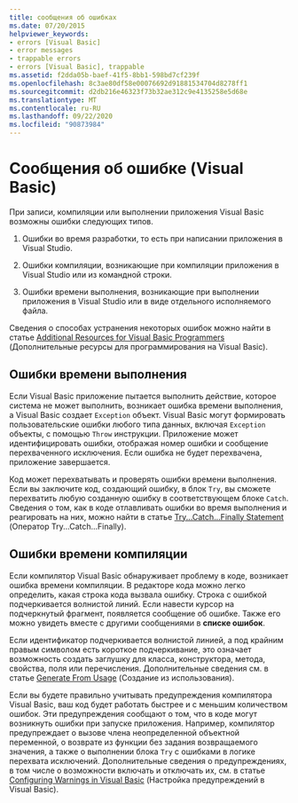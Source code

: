 ```yaml
---
title: сообщения об ошибках
ms.date: 07/20/2015
helpviewer_keywords:
- errors [Visual Basic]
- error messages
- trappable errors
- errors [Visual Basic], trappable
ms.assetid: f2dda05b-baef-41f5-8bb1-598bd7cf239f
ms.openlocfilehash: 8c3ae80df58e00076692d91881534704d8278ff1
ms.sourcegitcommit: d2db216e46323f73b32ae312c9e4135258e5d68e
ms.translationtype: MT
ms.contentlocale: ru-RU
ms.lasthandoff: 09/22/2020
ms.locfileid: "90873984"
---
```

# <a name="error-messages-visual-basic"></a>Сообщения об ошибке (Visual Basic)

При записи, компиляции или выполнении приложения Visual Basic возможны ошибки следующих типов.  
  
1. Ошибки во время разработки, то есть при написании приложения в Visual Studio.  
  
2. Ошибки компиляции, возникающие при компиляции приложения в Visual Studio или из командной строки.  
  
3. Ошибки времени выполнения, возникающие при выполнении приложения в Visual Studio или в виде отдельного исполняемого файла.  
  
 Сведения о способах устранения некоторых ошибок можно найти в статье [Additional Resources for Visual Basic Programmers](../../getting-started/additional-resources.md) (Дополнительные ресурсы для программирования на Visual Basic).  
  
## <a name="run-time-errors"></a>Ошибки времени выполнения  

 Если Visual Basic приложение пытается выполнить действие, которое система не может выполнить, возникает ошибка времени выполнения, а Visual Basic создает `Exception` объект. Visual Basic могут формировать пользовательские ошибки любого типа данных, включая `Exception` объекты, с помощью `Throw` инструкции. Приложение может идентифицировать ошибки, отображая номер ошибки и сообщение перехваченного исключения. Если ошибка не будет перехвачена, приложение завершается.  
  
 Код может перехватывать и проверять ошибки времени выполнения. Если вы заключите код, создающий ошибку, в блок `Try`, вы сможете перехватить любую созданную ошибку в соответствующем блоке `Catch`. Сведения о том, как в коде отлавливать ошибки во время выполнения и реагировать на них, можно найти в статье [Try...Catch...Finally Statement](../statements/try-catch-finally-statement.md) (Оператор Try...Catch...Finally).  
  
## <a name="compile-time-errors"></a>Ошибки времени компиляции  

 Если компилятор Visual Basic обнаруживает проблему в коде, возникает ошибка времени компиляции. В редакторе кода можно легко определить, какая строка кода вызвала ошибку. Строка с ошибкой подчеркивается волнистой линий. Если навести курсор на подчеркнутый фрагмент, появляется сообщение об ошибке. Также его можно увидеть вместе с другими сообщениями в **списке ошибок**.  
  
 Если идентификатор подчеркивается волнистой линией, а под крайним правым символом есть короткое подчеркивание, это означает возможность создать заглушку для класса, конструктора, метода, свойства, поля или перечисления. Дополнительные сведения см. в статье [Generate From Usage](/visualstudio/ide/visual-csharp-intellisense#generate-from-usage) (Создание из использования).
  
 Если вы будете правильно учитывать предупреждения компилятора Visual Basic, ваш код будет работать быстрее и с меньшим количеством ошибок. Эти предупреждения сообщают о том, что в коде могут возникнуть ошибки при запуске приложения. Например, компилятор предупреждает о вызове члена неопределенной объектной переменной, о возврате из функции без задания возвращаемого значения, а также о выполнении блока `Try` с ошибками в логике перехвата исключений. Дополнительные сведения о предупреждениях, в том числе о возможности включать и отключать их, см. в статье [Configuring Warnings in Visual Basic](/visualstudio/ide/configuring-warnings-in-visual-basic) (Настройка предупреждений в Visual Basic).
